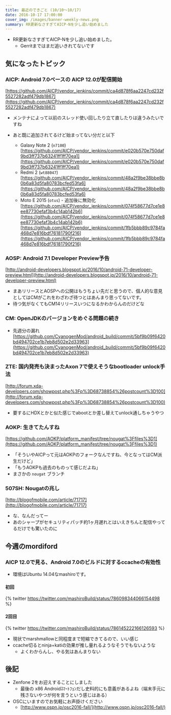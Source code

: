 ```yaml
---
title: 最近のできごと (10/10〜10/17)
date: 2016-10-17 17:00:00
cover_img: /images/banner-weekly-news.png
summary: RR更新なさすぎてAICP-Nを少し追い始めました
---
```


- RR更新なさすぎてAICP-Nを少し追い始めました。
  - Gerritまではまだ追いきれてないです

<!--more-->

## 気になったトピック

### AICP: Android 7.0ベースの AICP 12.0が配信開始

[https://github.com/AICP/vendor_jenkins/commit/ca4d878f6aa2247cd232f5527282adf479db1867](https://github.com/AICP/vendor_jenkins/commit/ca4d878f6aa2247cd232f5527282adf479db1867)

- メンテナによって以前のスレッド使い回したり立て直したりは違うみたいですね
- あと既に追加されてるけど始まってない分だと以下

    - Galaxy Note 2 (`n7100`)
[https://github.com/AICP/vendor_jenkins/commit/e020b570e750daf9bd3ff737b63241ff1ff70ea1](https://github.com/AICP/vendor_jenkins/commit/e020b570e750daf9bd3ff737b63241ff1ff70ea1)
    - Redmi 2 (`wt88047`)
[https://github.com/AICP/vendor_jenkins/commit/48a2f9be38bbe8b0b6a83d5fa80783bcfed53fa6](https://github.com/AICP/vendor_jenkins/commit/48a2f9be38bbe8b0b6a83d5fa80783bcfed53fa6)
    - Moto E 2015 (`otus`) - 追加後に無効化
[https://github.com/AICP/vendor_jenkins/commit/074f58677d7ce1e8ee87730efaf3b4c14ab142b6](https://github.com/AICP/vendor_jenkins/commit/074f58677d7ce1e8ee87730efaf3b4c14ab142b6)
[https://github.com/AICP/vendor_jenkins/commit/1fb5bbb89c9784fa468d7e816bdf76181790f216](https://github.com/AICP/vendor_jenkins/commit/1fb5bbb89c9784fa468d7e816bdf76181790f216)

### AOSP: Android 7.1 Developer Preview予告

[http://android-developers.blogspot.jp/2016/10/android-71-developer-preview.html](http://android-developers.blogspot.jp/2016/10/android-71-developer-preview.html)

- まあリリースとAOSPへの公開はもうちょい先だと思うので、個人的な意見としてはCMがこれをわざわざ待つとはあんまり思ってないです。
- 待つ気がなくてもCM14リリースいつになるかわからんのだけどな

### CM: OpenJDKのバージョンをめぐる問題の続き

- 先週分の漏れ
[https://github.com/CyanogenMod/android_build/commit/5bf9b09f6420bd494702ce1b7eb8d502e2d33963](https://github.com/CyanogenMod/android_build/commit/5bf9b09f6420bd494702ce1b7eb8d502e2d33963)

### ZTE: 国内発売も決まったAxon 7で使えそうなbootloader unlock手法

[http://forum.xda-developers.com/showpost.php%3Fp%3D68738854%26postcount%3D100](http://forum.xda-developers.com/showpost.php%3Fp%3D68738854%26postcount%3D100)

- 要するにHDXとかと似た感じでabootとか差し替えてunlock通しちゃうやつ

### AOKP: 生きてたんすね

[https://github.com/AOKP/platform_manifest/tree/nougat%3Ffiles%3D1](https://github.com/AOKP/platform_manifest/tree/nougat%3Ffiles%3D1)

- 「そういやAICPって元はAOKPのフォークなんですね、今となってはCM派生だけど」
- 「もうAOKPも過去のものって感じだよね」
- まさかの `nougat` ブランチ

### 507SH: Nougatの兆し

[http://blogofmobile.com/article/71717](http://blogofmobile.com/article/71717)

- な、なんだってー
- あのシャープがセキュリティパッチ約1ヶ月遅れとはいえきちんと配信やってるだけでも驚いたのに

## 今週のmordiford

### AICP 12.0で見る、Android 7.0のビルドに対するccacheの有効性

- 環境はUbuntu 14.04なmashiroです。

#### 初回

{% twitter https://twitter.com/mashiroBuild/status/786098344066154498 %}

#### 2回目

{% twitter https://twitter.com/mashiroBuild/status/786145222166126593 %}

- 現状でmarshmallowと同程度まで短縮できてるので、いい感じ
- ccache切るとninja+katiの効果が推し量れるようなそうでもないような
    - よくわからんし、やる気はあんまりない

## 後記

- Zenfone 2をお迎えすることにしました
    - 最後の x86 Androidｽﾏｰﾄﾌｮﾝだし史料的にも意義があるよね（端末手元に残さないやつが何を言うという感じはある）
- OSCにいますのでお気軽にお声掛けください
    - [http://www.ospn.jp/osc2016-fall/](http://www.ospn.jp/osc2016-fall/)
